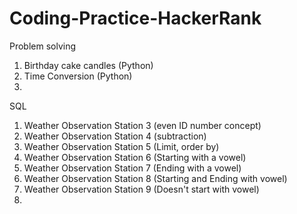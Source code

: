 # Coding-Practice-HackerRank

Problem solving

1) Birthday cake candles (Python)
2) Time Conversion (Python)
3) 

SQL

1) Weather Observation Station 3 (even ID number concept)
2) Weather Observation Station 4 (subtraction)
3) Weather Observation Station 5 (Limit, order by)
4) Weather Observation Station 6 (Starting with a vowel)
5) Weather Observation Station 7 (Ending with a vowel)
6) Weather Observation Station 8 (Starting and Ending with vowel)
7) Weather Observation Station 9 (Doesn't start with vowel)
8) 
